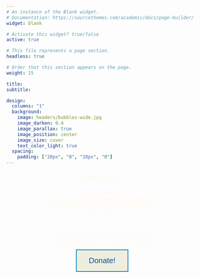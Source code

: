 ```yaml
---
# An instance of the Blank widget.
# Documentation: https://sourcethemes.com/academic/docs/page-builder/
widget: blank

# Activate this widget? true/false
active: true

# This file represents a page section.
headless: true

# Order that this section appears on the page.
weight: 15

title: 
subtitle:

design:
  columns: "1"
  background:
    image: headers/bubbles-wide.jpg
    image_darken: 0.4
    image_parallax: true
    image_position: center
    image_size: cover
    text_color_light: true
  spacing:
    padding: ["20px", "0", "20px", "0"]
---
```


<center><b><h3> <span style="color: #FFFAF0">SisterAnalyst
</span></h3></b></center>

<center><b><h4> <span style="color: #FFFAF0"> Our mission is <br> to empower women and gender minority groups <br> through the practise and application of <br> DS and AI. </span></h4></b></center>

<br>
<center><span style="color: #FFFAF0"> We equip our community members with <br> data skills, opportunities and a global platform <br> for networking and knowledge sharing.</span> 

<br>
<center>
<a href="https://sisteranalyst.org/donate/">
<button class="button button2">Donate!</button>
</a>
</center>  

<style>
.button {
  border: none;
  color: white;
  padding: 16px 32px;
  text-align: center;
  text-decoration: none;
  display: inline-block;
  font-size: 20px;
  margin: 4px 2px;
  transition-duration: 0.4s;
  cursor: pointer;
}

.button2 {
  background-color: #EEEEE0; 
  color: #104E8B; 
  border: 2px solid #008CBA;
}

.button2:hover {
  background-color: #104E8B;
  color: white;
}

</style>
</html>

